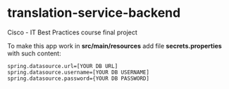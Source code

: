 # translation-service-backend
Cisco - IT Best Practices course final project


To make this app work in **src/main/resources** add file **secrets.properties** with such content:

```
spring.datasource.url=[YOUR DB URL]
spring.datasource.username=[YOUR DB USERNAME]
spring.datasource.password={YOUR DB PASSWORD]
```
